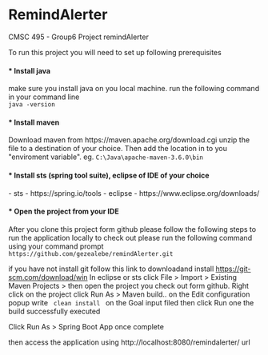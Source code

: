 # RemindAlerter
CMSC 495 - Group6 Project remindAlerter

To run this project you will need to set up following prerequisites

<h4>* Install java </h4>
make sure you install java on you local machine. 
run the following command in your command line </br>
      <code>java -version</code>
<h4>* Install maven </h4>
Download maven from https://maven.apache.org/download.cgi
unzip the file to a destination of your choice. Then add the location in to you "enviroment variable".
 eg. <code>C:\Java\apache-maven-3.6.0\bin</code>
<h4>* Install sts (spring tool suite), eclipse of IDE of your choice </h4>
  - sts - https://spring.io/tools
  - eclipse - https://www.eclipse.org/downloads/
<h4>* Open the project from your IDE </h4>
After you clone this project form github please follow the following steps to run the application locally
to check out please run the following command using your command prompt
<code> https://github.com/gezealebe/remindAlerter.git </code>

if you have not install git follow this link to downloadand install https://git-scm.com/download/win
In eclipse or sts click File > Import > Existing Maven Projects > then open the project you check out form github.
Right click on the project click Run As > Maven build.. 
on the Edit configuration popup write <code> clean install </code> on the Goal input filed then click Run
one the build successfully executed

Click Run As > Spring Boot App once complete

then access the application using http://localhost:8080/remindalerter/ url




